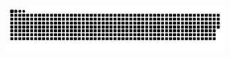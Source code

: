 ![Snake animation](https://github.com/anguzz/anguzz/blob/output/github-contribution-grid-snake.svg)
